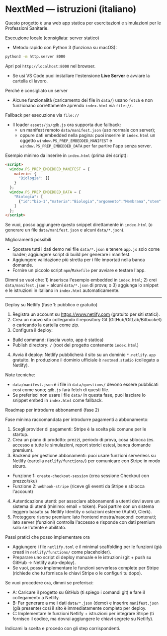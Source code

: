 # NextMed — istruzioni (italiano)

Questo progetto è una web app statica per esercitazioni e simulazioni per le Professioni Sanitarie.

Esecuzione locale (consigliata: server statico)

- Metodo rapido con Python 3 (funziona su macOS):

```bash
python3 -m http.server 8000
```

Apri poi `http://localhost:8000` nel browser.

- Se usi VS Code puoi installare l'estensione **Live Server** e avviare la cartella di lavoro.

Perché è consigliato un server

- Alcune funzionalità (caricamento dei file in `data/`) usano `fetch` e non funzionano correttamente aprendo `index.html` via `file://`.

Fallback per esecuzione via `file://`

- Il loader `assets/js/qdb.js` ora supporta due fallback:
  - un manifest remoto `data/manifest.json` (uso normale con server);
  - oppure dati embedded nella pagina: puoi inserire in `index.html` un oggetto `window.PS_PREP_EMBEDDED_MANIFEST` e `window.PS_PREP_EMBEDDED_DATA` per far partire l'app senza server.

Esempio minimo da inserire in `index.html` (prima dei script):

```html
<script>
  window.PS_PREP_EMBEDDED_MANIFEST = {
    materie: {
      "Biologia": []
    }
  };
  window.PS_PREP_EMBEDDED_DATA = {
    "Biologia": [
      {"id":"bio-1","materia":"Biologia","argomento":"Membrana","stem":"Qual è il principale componente della membrana?","options":[{"k":"A","t":"Lipidi","correct":true},{"k":"B","t":"Proteine"}],"solution":"La membrana è composta da un doppio strato fosfolipidico."}
    ]
  };
</script>
```

Se vuoi, posso aggiungere questo snippet direttamente in `index.html` (o generare un file `data/manifest.json` e alcuni `data/*.json`).

Miglioramenti possibili

- Spostare tutti i dati demo nei file `data/*.json` e tenere `app.js` solo come loader; aggiungere script di build per generare i manifest.
- Aggiungere validazione più stretta per i file importati nella banca domande.
- Fornire un piccolo script `npm`/`Makefile` per avviare e testare l'app.

Dimmi se vuoi che: 1) inserisca l'esempio embedded in `index.html`; 2) crei `data/manifest.json` + alcuni `data/*.json` di prova; o 3) aggiunga lo snippet e le istruzioni in italiano in `index.html` automaticamente.

---

Deploy su Netlify (fase 1: pubblico e gratuito)

1. Registra un account su https://www.netlify.com (gratuito per siti statici).
2. Crea un nuovo sito collegando il repository Git (GitHub/GitLab/Bitbucket) o caricando la cartella come zip.
3. Configura il deploy:
  - Build command: (lascia vuoto, app è statica)
  - Publish directory: `/` (root del progetto contenente `index.html`)
4. Avvia il deploy: Netlify pubblicherà il sito su un dominio `*.netlify.app` gratuito. In produzione il dominio ufficiale è `nextmed.studio` (collegato a Netlify).

Note tecniche:
- `data/manifest.json` e i file in `data/questions/` devono essere pubblicati così come sono; `qdb.js` farà fetch di questi file.
- Se preferisci non usare i file `data/` in questa fase, puoi lasciare lo snippet embed in `index.html` come fallback.

Roadmap per introdurre abbonamenti (fase 2)

Fase minima raccomandata per introdurre pagamenti a abbonamento:

1) Scegli provider di pagamenti: Stripe è la scelta più comune per le startup.
2) Crea un piano di prodotto: prezzi, periodo di prova, cosa sblocca (es. accesso a tutte le simulazioni, report storici estesi, banca domande premium).
3) Backend per gestione abbonamenti: puoi usare funzioni serverless su Netlify (cartella `netlify/functions/`) per comunicare con Stripe in modo sicuro.
  - Funzione 1: `create-checkout-session` (crea sessione Checkout con prezzo/sku)
  - Funzione 2: `webhook-stripe` (riceve gli eventi da Stripe e sblocca l'account)
4) Autenticazione utenti: per associare abbonamenti a utenti devi avere un sistema di utenti (minimo: email + token). Puoi partire con un sistema leggero basato su Netlify Identity o soluzioni esterne (Auth0, Clerk).
5) Proteggere risorse premium: lato frontend mostra/nascondi contenuti; lato server (funzioni) controlla l'accesso e risponde con dati premium solo se l'utente è abilitato.

Passi pratici che posso implementare ora
- Aggiungere i file `netlify.toml` e il minimal scaffolding per le funzioni (già creati in `netlify/functions/` come placeholder).
- Preparare uno script di deploy manuale e le istruzioni (git + push su GitHub → Netlify auto-deploy).
- Se vuoi, posso implementare le funzioni serverless complete per Stripe (richiede che tu fornisca le chiavi Stripe o le configuri tu dopo).

Se vuoi procedere ora, dimmi se preferisci:
- A: Caricare il progetto su GitHub (ti spiego i comandi git) e fare il collegamento a Netlify.
- B: Far generare a me i dati `data/*.json` (demo) e inserire `manifest.json` (già presente) così il sito è immediatamente completo per deploy.
- C: Implementare le funzioni Netlify + istruzioni per integrare Stripe (ti fornisco il codice, ma dovrai aggiungere le chiavi segrete su Netlify).

Indicami la scelta e procedo con gli step corrispondenti.
